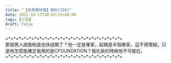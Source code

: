 ```yaml
---
title: "【非真實地場】資料(155)"
date: 2021-10-17T18:03:13+08:00
tags: [小說]
draft: false
---
```


=\*=\*=\*=\*=\*=\*=\*=\*=\*=\*=\*=\*=\*=\*=\*=\*=\*=\*=\*=\*=\*=\*=  
那個男人說我粉底也快過期了？他一定是專家，起碼是半個專家，這不用懷疑。只是他怎麼能確定我用的是CFOUNDATION？我化妝的時候他不可能在。       
=\*=\*=\*=\*=\*=\*=\*=\*=\*=\*=\*=\*=\*=\*=\*=\*=\*=\*=\*=\*=\*=\*=  
